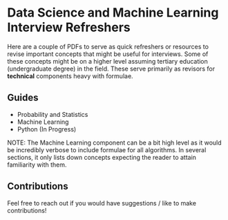 # Data Science and Machine Learning Interview Refreshers

Here are a couple of PDFs to serve as quick refreshers or resources to revise important concepts that might be useful for interviews. Some of these concepts might be on a higher level assuming tertiary education (undergraduate degree) in the field. These serve primarily as revisors for **technical** components heavy with formulae.


## Guides

- Probability and Statistics
- Machine Learning
- Python (In Progress)


NOTE: The Machine Learning component can be a bit high level as it would be incredibly verbose to include formulae for all algorithms. In several sections, it only lists down concepts expecting the reader to attain familiarity with them.

## Contributions

Feel free to reach out if you would have suggestions / like to make contributions!
